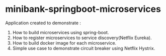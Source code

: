 # minibank-springboot-microservices
Application created to demonstrate :

1. How to build microservices using spring-boot. 
2. How to register microservices to service discovery(Netflix Eureka).
3. How to build docker image for each microservice. 
4. Simple use case to demonstrate circuit breaker using Netflix Hystrix.
